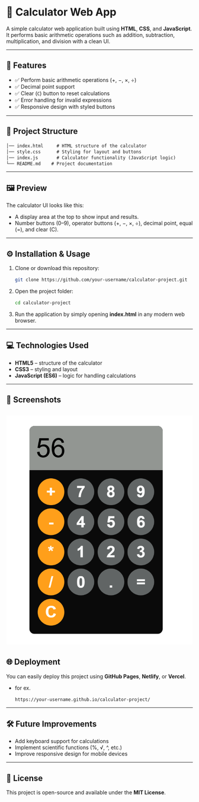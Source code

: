 
# 🧮 Calculator Web App

A simple calculator web application built using **HTML**, **CSS**, and **JavaScript**.
It performs basic arithmetic operations such as addition, subtraction, multiplication, and division with a clean UI.

---

## 🚀 Features

* ✅ Perform basic arithmetic operations (+, −, ×, ÷)
* ✅ Decimal point support
* ✅ Clear (`C`) button to reset calculations
* ✅ Error handling for invalid expressions
* ✅ Responsive design with styled buttons

---

## 📂 Project Structure

```
│── index.html     # HTML structure of the calculator
│── style.css      # Styling for layout and buttons
│── index.js       # Calculator functionality (JavaScript logic)
└── README.md    # Project documentation  

```

---

## 🖼️ Preview

The calculator UI looks like this:

* A display area at the top to show input and results.
* Number buttons (0–9), operator buttons (+, −, ×, ÷), decimal point, equal (=), and clear (C).

---

## ⚙️ Installation & Usage

1. Clone or download this repository:

   ```bash
   git clone https://github.com/your-username/calculator-project.git
   ```
2. Open the project folder:

   ```bash
   cd calculator-project
   ```
3. Run the application by simply opening **index.html** in any modern web browser.

---

## 💻 Technologies Used

* **HTML5** – structure of the calculator
* **CSS3** – styling and layout
* **JavaScript (ES6)** – logic for handling calculations

---

## 📸 Screenshots

![alt text](image.png)
---

## 🌐 Deployment

You can easily deploy this project using **GitHub Pages**, **Netlify**, or **Vercel**.

* for ex. 

   ```
   https://your-username.github.io/calculator-project/
   ```

---

## 🛠️ Future Improvements

* Add keyboard support for calculations
* Implement scientific functions (%, √, ^, etc.)
* Improve responsive design for mobile devices

---

## 📜 License

This project is open-source and available under the **MIT License**.
